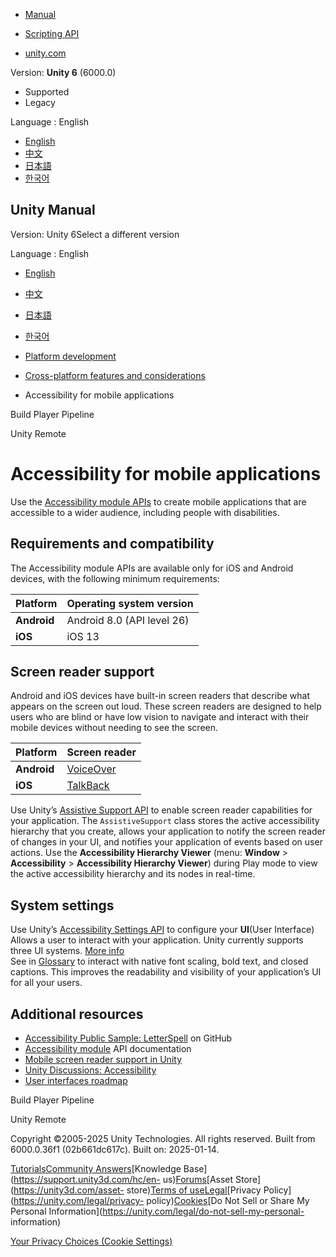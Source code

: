 [](https://docs.unity3d.com)

  * [Manual](../Manual/index.html)
  * [Scripting API](../ScriptReference/index.html)

  * [unity.com](https://unity.com/)

Version: **Unity 6** (6000.0)

  * Supported
  * Legacy

Language : English

  * [English](/Manual/mobile-accessibility.html)
  * [中文](/cn/current/Manual/mobile-accessibility.html)
  * [日本語](/ja/current/Manual/mobile-accessibility.html)
  * [한국어](/kr/current/Manual/mobile-accessibility.html)

[](https://docs.unity3d.com)

## Unity Manual

Version: Unity 6Select a different version

Language : English

  * [English](/Manual/mobile-accessibility.html)
  * [中文](/cn/current/Manual/mobile-accessibility.html)
  * [日本語](/ja/current/Manual/mobile-accessibility.html)
  * [한국어](/kr/current/Manual/mobile-accessibility.html)

  * [Platform development ](PlatformSpecific.html)
  * [Cross-platform features and considerations](cross-platform-features.html)
  * Accessibility for mobile applications

[](BuildPlayerPipeline.html)

Build Player Pipeline

[](UnityRemote5.html)

Unity Remote

# Accessibility for mobile applications

Use the [Accessibility module
APIs](../ScriptReference/UnityEngine.AccessibilityModule.html) to create
mobile applications that are accessible to a wider audience, including people
with disabilities.

## Requirements and compatibility

The Accessibility module APIs are available only for iOS and Android devices,
with the following minimum requirements:

**Platform** | **Operating system version**  
---|---  
**Android** | Android 8.0 (API level 26)  
**iOS** | iOS 13  
  
## Screen reader support

Android and iOS devices have built-in screen readers that describe what
appears on the screen out loud. These screen readers are designed to help
users who are blind or have low vision to navigate and interact with their
mobile devices without needing to see the screen.

**Platform** | **Screen reader**  
---|---  
**Android** | [VoiceOver](https://developer.apple.com/documentation/accessibility/voiceover)  
**iOS** | [TalkBack](https://support.google.com/accessibility/android/topic/10601571?hl=en-GB&ref_topic=3529932)  
  
Use Unity’s [Assistive Support
API](../ScriptReference/Accessibility.AssistiveSupport.html) to enable screen
reader capabilities for your application. The `AssistiveSupport` class stores
the active accessibility hierarchy that you create, allows your application to
notify the screen reader of changes in your UI, and notifies your application
of events based on user actions. Use the **Accessibility Hierarchy Viewer**
(menu: **Window** > **Accessibility** > **Accessibility Hierarchy Viewer**)
during Play mode to view the active accessibility hierarchy and its nodes in
real-time.

## System settings

Use Unity’s [Accessibility Settings
API](../ScriptReference/Accessibility.AccessibilitySettings.html) to configure
your **UI**(User Interface) Allows a user to interact with your application.
Unity currently supports three UI systems. [More info](UI-system-compare.html)  
See in [Glossary](Glossary.html#UI) to interact with native font scaling, bold
text, and closed captions. This improves the readability and visibility of
your application’s UI for all your users.

## Additional resources

  * [Accessibility Public Sample: LetterSpell](https://github.com/Unity-Technologies/a11y-public-sample) on GitHub
  * [Accessibility module](../ScriptReference/UnityEngine.AccessibilityModule.html) API documentation
  * [Mobile screen reader support in Unity](https://unity.com/blog/engine-platform/mobile-screen-reader-support-in-unity)
  * [Unity Discussions: Accessibility](https://discussions.unity.com/tag/Accessibility)
  * [User interfaces roadmap](https://unity.com/roadmap/unity-platform/ui)

[](BuildPlayerPipeline.html)

Build Player Pipeline

[](UnityRemote5.html)

Unity Remote

Copyright ©2005-2025 Unity Technologies. All rights reserved. Built from
6000.0.36f1 (02b661dc617c). Built on: 2025-01-14.

[Tutorials](https://learn.unity.com/)[Community
Answers](https://answers.unity3d.com)[Knowledge
Base](https://support.unity3d.com/hc/en-
us)[Forums](https://forum.unity3d.com)[Asset Store](https://unity3d.com/asset-
store)[Terms of
use](https://docs.unity3d.com/Manual/TermsOfUse.html)[Legal](https://unity.com/legal)[Privacy
Policy](https://unity.com/legal/privacy-
policy)[Cookies](https://unity.com/legal/cookie-policy)[Do Not Sell or Share
My Personal Information](https://unity.com/legal/do-not-sell-my-personal-
information)

[Your Privacy Choices (Cookie Settings)](javascript:void\(0\);)


